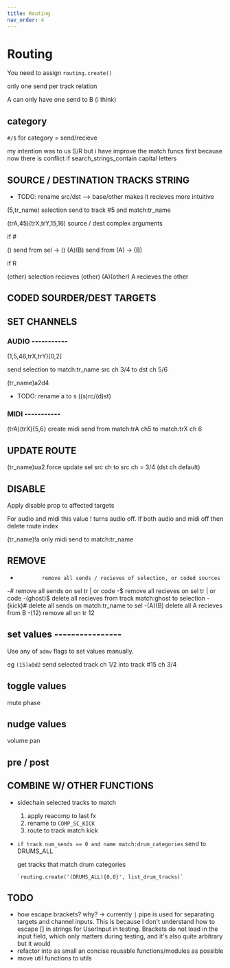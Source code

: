 ```yaml
---
title: Routing
nav_order: 4
---
```


# Routing

You need to assign `routing.create()`

only one send per track relation

A can only have one send to B (i think)

## category ##################################################

`#/$` for category = send/recieve

my intention was to us S/R but i have improve the match funcs first
because now there is conflict if search_strings_contain capital letters

## SOURCE / DESTINATION TRACKS STRING ##################################

- TODO: rename src/dst -->  base/other
    makes it recieves more intuitive


(5,tr_name)               selection send to track #5 and match:tr_name

(trA,45)(trX,trY,15,16)   source / dest complex arguments


if #

()        send from sel -> ()
(A)(B)    send from (A) -> (B)

if R

(other)        selection recieves (other)
(A)(other)    A recieves the other

## CODED SOURDER/DEST TARGETS ##################################

## SET CHANNELS ################################################

### AUDIO -----------


(1,5,46,trX,trY)[0,2]

send selection to match:tr_name src ch 3/4 to dst ch 5/6

(tr_name)a2d4

- TODO: rename a to s ((s)rc/(d)st)

### MIDI -----------

(trA)(trX){5,6}   create midi send from match:trA ch5 to match:trX ch 6

## UPDATE ROUTE ###############################################

(tr_name)ua2      force update sel src ch to src ch = 3/4 (dst ch default)

## DISABLE ###################################################

Apply disable prop to affected targets

For audio and midi this value ! turns audio off. If both audio and midi off
then delete route index

(tr_name)!a     only midi send to match:tr_name

## REMOVE ####################################################

-             remove all sends / recieves of selection, or coded sources
-#            remove all sends on sel tr | or code
-$            remove all recieves on sel tr | or code
-(ghost)$     delete all recieves from track match:ghost to selection
-(kick)#      delete all sends on match:tr_name to sel
-(A)(B)       delete all A recieves from B
-(12)           remove all on tr 12


## set values ----------------

Use any of `admv` flags to set values manually.

eg `(15)a0d2` send selected track ch 1/2 into track #15 ch 3/4

## toggle values

mute
phase

## nudge values ###############################################

volume
pan

## pre / post ##################################################


## COMBINE W/ OTHER FUNCTIONS ##################################

- sidechain selected tracks to match

    1. apply reacomp to last fx
    2. rename to `COMP_SC_KICK`
    3. route to track match kick

- `if track num_sends == 0 and name match:drum_categories` send to DRUMS_ALL

    get tracks that match drum categories
    
      `routing.create('(DRUMS_ALL){0,0}', list_drum_tracks)`


## TODO

- how escape brackets?
    why? -> currently `|` pipe is used for separating targets and channel inputs.
    This is because I don't understand how to escape [] in strings for UserInput in
    testing. Brackets do not load in the input field, which only matters during testing,
    and it's also quite arbitrary but it would
- refactor into as small an concise reusable functions/modules as possible
- move util functions to utils
